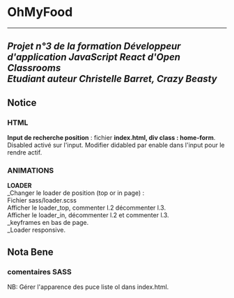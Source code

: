 # OhMyFood  
---     
_Projet n°3 de la formation Développeur d'application JavaScript React d'Open Classrooms_  
_Etudiant auteur Christelle Barret, Crazy Beasty_  
---  
## Notice
    
### HTML  
**Input de recherche position** : fichier **index.html, div class : home-form**. Disabled activé sur l'input. Modifier didabled par enable dans l'input pour le rendre actif.
  
### ANIMATIONS 
   
**LOADER**  
_Changer le loader de position (top or in page) :   
Fichier sass/loader.scss  
Afficher le loader_top, commenter l.2 décommenter l.3.  
Afficher le loader_in, décommenter l.2 et commenter l.3.  
_keyframes en bas de page.  
_Loader responsive.  



## Nota Bene  

### comentaires SASS  

  
NB: Gérer l'apparence des puce liste ol dans index.html.

 






